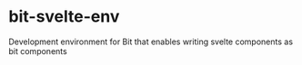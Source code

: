 # bit-svelte-env
Development environment for Bit that enables writing svelte components as bit components
